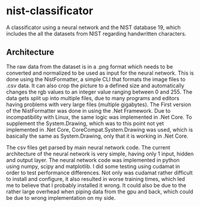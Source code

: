 # nist-classificator
A classificator using a neural network and the NIST database 19, which includes the all the datasets from NIST regarding handwritten characters.

## Architecture
The raw data from the dataset is in a .png format which needs to be converted and normalized to be used as input for the neural network.
This is done using the NistFormatter, a simple CLI that formats the image files to .csv data. It can also crop the picture to a defined size and automatically changes the rgb values to an integer value ranging between 0 and 255. The data gets split up into multiple files, due to many programs and editors having problems with very large files (multiple gigabytes).
The First version of the NistFormatter was done in using the .Net Framework. Due to incompatibility with Linux, the same logic was implemented in .Net Core. To supplement the System.Drawing, which was to this point not yet implemented in .Net Core, CoreCompat.System.Drawing was used, which is basically the same as System.Drawing, only that it is working in .Net Core.

The csv files get parsed by main neural network code. The current architecture of the neural network is very simple, having only 1 input, hidden and output layer. The neural network code was implemented in python using numpy, scipy and matplotlib. I did some testing using cudamat in order to test performance differences. Not only was cudamat rather difficult to install and configure, it also resulted in worse training times, which led me to believe that I probably installed it wrong. It could also be due to the rather large overhead when piping data from the gpu and back, which could be due to wrong implementation on my side.

